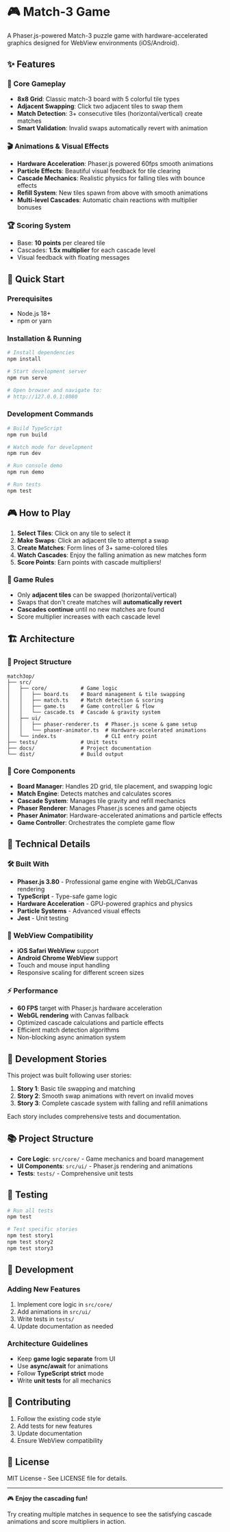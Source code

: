 # 🎮 Match-3 Game

A Phaser.js-powered Match-3 puzzle game with hardware-accelerated graphics designed for WebView environments (iOS/Android).

## ✨ Features

### 🎯 Core Gameplay
- **8x8 Grid**: Classic match-3 board with 5 colorful tile types
- **Adjacent Swapping**: Click two adjacent tiles to swap them
- **Match Detection**: 3+ consecutive tiles (horizontal/vertical) create matches
- **Smart Validation**: Invalid swaps automatically revert with animation

### 🎬 Animations & Visual Effects
- **Hardware Acceleration**: Phaser.js powered 60fps smooth animations
- **Particle Effects**: Beautiful visual feedback for tile clearing
- **Cascade Mechanics**: Realistic physics for falling tiles with bounce effects
- **Refill System**: New tiles spawn from above with smooth animations
- **Multi-level Cascades**: Automatic chain reactions with multiplier bonuses

### 🏆 Scoring System
- Base: **10 points** per cleared tile
- Cascades: **1.5x multiplier** for each cascade level
- Visual feedback with floating messages

## 🚀 Quick Start

### Prerequisites
- Node.js 18+ 
- npm or yarn

### Installation & Running

```bash
# Install dependencies
npm install

# Start development server
npm run serve

# Open browser and navigate to:
# http://127.0.0.1:8080
```

### Development Commands

```bash
# Build TypeScript
npm run build

# Watch mode for development
npm run dev

# Run console demo
npm run demo

# Run tests
npm test
```

## 🎮 How to Play

1. **Select Tiles**: Click on any tile to select it
2. **Make Swaps**: Click an adjacent tile to attempt a swap
3. **Create Matches**: Form lines of 3+ same-colored tiles
4. **Watch Cascades**: Enjoy the falling animation as new matches form
5. **Score Points**: Earn points with cascade multipliers!

### 🎯 Game Rules
- Only **adjacent tiles** can be swapped (horizontal/vertical)
- Swaps that don't create matches will **automatically revert**
- **Cascades continue** until no new matches are found
- Score multiplier increases with each cascade level

## 🏗️ Architecture

### 📁 Project Structure
```
match3op/
├── src/
│   ├── core/           # Game logic
│   │   ├── board.ts    # Board management & tile swapping
│   │   ├── match.ts    # Match detection & scoring
│   │   ├── game.ts     # Game controller & flow
│   │   └── cascade.ts  # Cascade & gravity system
│   ├── ui/
│   │   ├── phaser-renderer.ts  # Phaser.js scene & game setup
│   │   └── phaser-animator.ts  # Hardware-accelerated animations
│   └── index.ts                # CLI entry point
├── tests/              # Unit tests
├── docs/               # Project documentation
└── dist/               # Build output
```

### 🔧 Core Components

- **Board Manager**: Handles 2D grid, tile placement, and swapping logic
- **Match Engine**: Detects matches and calculates scores
- **Cascade System**: Manages tile gravity and refill mechanics
- **Phaser Renderer**: Manages Phaser.js scenes and game objects
- **Phaser Animator**: Hardware-accelerated animations and particle effects
- **Game Controller**: Orchestrates the complete game flow

## 🎨 Technical Details

### 🛠️ Built With
- **Phaser.js 3.80** - Professional game engine with WebGL/Canvas rendering
- **TypeScript** - Type-safe game logic
- **Hardware Acceleration** - GPU-powered graphics and physics
- **Particle Systems** - Advanced visual effects
- **Jest** - Unit testing

### 📱 WebView Compatibility
- **iOS Safari WebView** support
- **Android Chrome WebView** support
- Touch and mouse input handling
- Responsive scaling for different screen sizes

### ⚡ Performance
- **60 FPS** target with Phaser.js hardware acceleration
- **WebGL rendering** with Canvas fallback
- Optimized cascade calculations and particle effects
- Efficient match detection algorithms
- Non-blocking async animation system

## 🧪 Development Stories

This project was built following user stories:

1. **Story 1**: Basic tile swapping and matching
2. **Story 2**: Smooth swap animations with revert on invalid moves
3. **Story 3**: Complete cascade system with falling and refill animations

Each story includes comprehensive tests and documentation.

## 📚 Project Structure

- **Core Logic**: `src/core/` - Game mechanics and board management
- **UI Components**: `src/ui/` - Phaser.js rendering and animations
- **Tests**: `tests/` - Comprehensive unit tests

## 🧪 Testing

```bash
# Run all tests
npm test

# Test specific stories
npm test story1
npm test story2
npm test story3
```

## 🔧 Development

### Adding New Features
1. Implement core logic in `src/core/`
2. Add animations in `src/ui/`
3. Write tests in `tests/`
4. Update documentation as needed

### Architecture Guidelines
- Keep **game logic separate** from UI
- Use **async/await** for animations
- Follow **TypeScript strict** mode
- Write **unit tests** for all mechanics

## 🤝 Contributing

1. Follow the existing code style
2. Add tests for new features
3. Update documentation
4. Ensure WebView compatibility

## 📄 License

MIT License - See LICENSE file for details.

---

🎮 **Enjoy the cascading fun!** 

Try creating multiple matches in sequence to see the satisfying cascade animations and score multipliers in action.